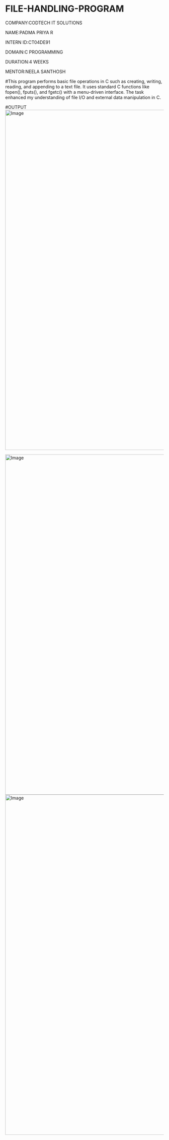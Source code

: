 # FILE-HANDLING-PROGRAM

COMPANY:CODTECH IT SOLUTIONS

NAME:PADMA PRIYA R 

INTERN ID:CT04DE91

DOMAIN:C PROGRAMMING

DURATION:4 WEEKS

MENTOR:NEELA SANTHOSH

#This program performs basic file operations in C such as creating, writing, reading, and appending to a text file. It uses standard C functions like fopen(), fputs(), and fgetc() with a menu-driven interface. The task enhanced my understanding of file I/O and external data manipulation in C.

#OUTPUT
<img width="1920" height="1080" alt="Image" src="https://github.com/user-attachments/assets/cab1b3cd-1fd6-4d26-9326-db48df8f43a4" />


<img width="1920" height="1080" alt="Image" src="https://github.com/user-attachments/assets/6a6f2923-d448-475b-b738-ed0234ebdf84" />


<img width="1920" height="1080" alt="Image" src="https://github.com/user-attachments/assets/68baa3b3-3b2f-4ab3-a957-6f0a7e90d2e9" />
